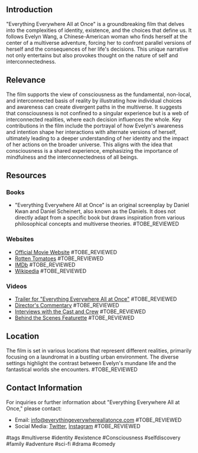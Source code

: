 ## Introduction
"Everything Everywhere All at Once" is a groundbreaking film that delves into the complexities of identity, existence, and the choices that define us. It follows Evelyn Wang, a Chinese-American woman who finds herself at the center of a multiverse adventure, forcing her to confront parallel versions of herself and the consequences of her life's decisions. This unique narrative not only entertains but also provokes thought on the nature of self and interconnectedness.

## Relevance
The film supports the view of consciousness as the fundamental, non-local, and interconnected basis of reality by illustrating how individual choices and awareness can create divergent paths in the multiverse. It suggests that consciousness is not confined to a singular experience but is a web of interconnected realities, where each decision influences the whole. Key contributions in the film include the portrayal of how Evelyn's awareness and intention shape her interactions with alternate versions of herself, ultimately leading to a deeper understanding of her identity and the impact of her actions on the broader universe. This aligns with the idea that consciousness is a shared experience, emphasizing the importance of mindfulness and the interconnectedness of all beings.

## Resources

### Books
- "Everything Everywhere All at Once" is an original screenplay by Daniel Kwan and Daniel Scheinert, also known as the Daniels. It does not directly adapt from a specific book but draws inspiration from various philosophical concepts and multiverse theories. #TOBE_REVIEWED

### Websites
- [Official Movie Website](https://www.everythingeverywhereallatonce.com) #TOBE_REVIEWED
- [Rotten Tomatoes](https://www.rottentomatoes.com/m/everything_everywhere_all_at_once) #TOBE_REVIEWED
- [IMDb](https://www.imdb.com/title/tt6710474/) #TOBE_REVIEWED
- [Wikipedia](https://en.wikipedia.org/wiki/Everything_Everywhere_All_at_Once) #TOBE_REVIEWED

### Videos
- [Trailer for "Everything Everywhere All at Once"](https://www.youtube.com/watch?v=your_trailer_link) #TOBE_REVIEWED
- [Director's Commentary](https://www.youtube.com/watch?v=your_commentary_link) #TOBE_REVIEWED
- [Interviews with the Cast and Crew](https://www.youtube.com/watch?v=your_interview_link) #TOBE_REVIEWED
- [Behind the Scenes Featurette](https://www.youtube.com/watch?v=your_behind_the_scenes_link) #TOBE_REVIEWED

## Location
The film is set in various locations that represent different realities, primarily focusing on a laundromat in a bustling urban environment. The diverse settings highlight the contrast between Evelyn's mundane life and the fantastical worlds she encounters. #TOBE_REVIEWED

## Contact Information
For inquiries or further information about "Everything Everywhere All at Once," please contact:
- Email: info@everythingeverywhereallatonce.com #TOBE_REVIEWED
- Social Media: [Twitter](https://twitter.com/your_twitter_link), [Instagram](https://instagram.com/your_instagram_link) #TOBE_REVIEWED

#tags 
#multiverse #identity #existence #Consciousness #selfdiscovery #family #adventure #sci-fi #drama #comedy
